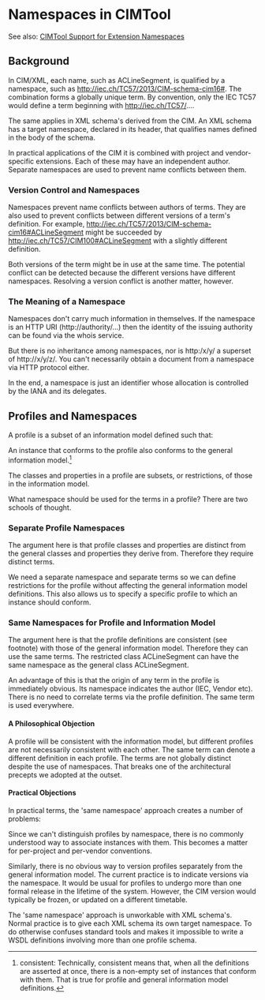 # Namespaces in CIMTool

See also: [CIMTool Support for Extension Namespaces](cimtool-support-for-extension-namespaces.md)

## Background

In CIM/XML, each name, such as ACLineSegment, is qualified by a namespace, such as http://iec.ch/TC57/2013/CIM-schema-cim16#. The combination forms a globally unique term. By convention, only the IEC TC57 would define a term beginning with http://iec.ch/TC57/....

The same applies in XML schema's derived from the CIM. An XML schema has a target namespace, declared in its header, that qualifies names defined in the body of the schema.

In practical applications of the CIM it is combined with project and vendor-specific extensions. Each of these may have an independent author. Separate namespaces are used to prevent name conflicts between them.

### Version Control and Namespaces

Namespaces prevent name conflicts between authors of terms. They are also used to prevent conflicts between different versions of a term's definition. For example, http://iec.ch/TC57/2013/CIM-schema-cim16#ACLineSegment might be succeeded by http://iec.ch/TC57/CIM100#ACLineSegment with a slightly different definition.

Both versions of the term might be in use at the same time. The potential conflict can be detected because the different versions have different namespaces. Resolving a version conflict is another matter, however.

### The Meaning of a Namespace

Namespaces don't carry much information in themselves. If the namespace is an HTTP URI (http://authority/...) then the identity of the issuing authority can be found via the whois service.

But there is no inheritance among namespaces, nor is http:/x/y/ a superset of http://x/y/z/. You can't necessarily obtain a document from a namespace via HTTP protocol either.

In the end, a namespace is just an identifier whose allocation is controlled by the IANA and its delegates.

## Profiles and Namespaces

A profile is a subset of an information model defined such that:

An instance that conforms to the profile also conforms to the general information model.[^1] 

The classes and properties in a profile are subsets, or restrictions, of those in the information model.

What namespace should be used for the terms in a profile? There are two schools of thought.

### Separate Profile Namespaces

The argument here is that profile classes and properties are distinct from the general classes and properties they derive from. Therefore they require distinct terms.

We need a separate namespace and separate terms so we can define restrictions for the profile without affecting the general information model definitions. This also allows us to specify a specific profile to which an instance should conform.

### Same Namespaces for Profile and Information Model

The argument here is that the profile definitions are consistent (see footnote) with those of the general information model. Therefore they can use the same terms. The restricted class ACLineSegment can have the same namespace as the general class ACLineSegment.

An advantage of this is that the origin of any term in the profile is immediately obvious. Its namespace indicates the author (IEC, Vendor etc). There is no need to correlate terms via the profile definition. The same term is used everywhere.

#### A Philosophical Objection

A profile will be consistent with the information model, but different profiles are not necessarily consistent with each other. The same term can denote a different definition in each profile. The terms are not globally distinct despite the use of namespaces. That breaks one of the architectural precepts we adopted at the outset.

#### Practical Objections

In practical terms, the 'same namespace' approach creates a number of problems:

Since we can't distinguish profiles by namespace, there is no commonly understood way to associate instances with them. This becomes a matter for per-project and per-vendor conventions.

Similarly, there is no obvious way to version profiles separately from the general information model. The current practice is to indicate versions via the namespace. It would be usual for profiles to undergo more than one formal release in the lifetime of the system. However, the CIM version would typically be frozen, or updated on a different timetable.

The 'same namespace' approach is unworkable with XML schema's. Normal practice is to give each XML schema its own target namespace. To do otherwise confuses standard tools and makes it impossible to write a WSDL definitions involving more than one profile schema.

[^1]: consistent:  Technically, consistent means that, when all the definitions are asserted at once, there is a non-empty set of instances that conform with them. That is true for profile and general information model definitions. 

